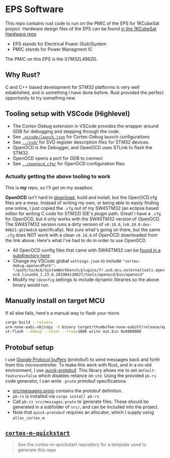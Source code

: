 # EPS Software

This repo contains rust code to run on the PMIC of the EPS for 1KCubeSat project. Hardware design files of the EPS can be found [in the 1KCubeSat Hardware repo](https://github.com/rgw3d/1KCubeSat_Hardware/tree/master/eps_board)

- EPS stands for Electrical Power (Sub)System
- PMIC stands for Power Managment IC

The PMIC on this EPS is the STM32L496ZG.

## Why Rust?

C and C++ based development for STM32 platforms is very well established, and is something I have done before. Rust provided the perfect opportunity to try something new.

## Tooling setup with VSCode (Highlevel)

- The Cortex-Debug extension in VSCode provides the wrapper around GDB for debugging and stepping through the code.
- See [`.vscode/launch.json`](.vscode/launch.json) for Cortex-Debug launch configurations
- See [`../svd/`](../svd/README.md) for SVD register description files for STM32 devices.
- OpenOCD is the Debugger, and OpenOCD uses STLink to flash the STM32.
- OpenOCD opens a port for GDB to connect
- See [`../openocd_cfg/`](../openocd_cfg/README.md) for OpenOCD configuration files.

### Actually getting the above tooling to work

This is ***my*** repo, so I'll get on my soapbox.

**OpenOCD** isn't hard to [download](https://sourceforge.net/projects/openocd/), build and install, but the OpenOCD.cfg files are a mess.
Instead of writing my own, or being able to easily finding one online, I just copied the `.cfg` out of my SW4STM32 (an eclipse based editor for writing C code for STM32) IDE's plugin path.
Great! I have a `.cfg` for OpenOCD, but it only works with the SW4STM32 version of OpenOCD.
The SW4STM32 version runs a dirty version of `v0.10.0`, (`v0.10.0-dev-00021-g524e8c8` specifically).
Not sure what's going on there, but the same `.cfg` does NOT work with a clean `v0.10.0` of OpenOCD downloaded from the link above.
Here's what I've had to do in order to use OpenOCD.

- All OpenOCD config files that came with SW4STM32 can be [found in a subdirectory here](openocd_cfg/README.md)
- Change my VSCode global `settings.json` to include `"cortex-debug.openocdPath": "/path/to/Ac6/SystemWorkbench/plugins/fr.ac6.mcu.externaltools.openocd.linux64_1.23.0.201904120827/tools/openocd/bin/openocd"`
- Modify my `ldconfig` settings to include dynamic libraries so the above binary would run.

## Manually install on target MCU

If all else fails, here's a manual way to flash your micro

```bash
cargo build --release
arm-none-eabi-objcopy -O binary target/thumbv7em-none-eabihf/release/eps out.bin
st-flash --debug --reset --freq=100K write out.bin 0x8000000
```

## Protobuf setup

I use [Google Protocol buffers](https://developers.google.com/protocol-buffers/) (protobuf) to send messages back and forth from this microcontroller.
To make this work with Rust, and in a no-std environment, I use [quick-protobuf](https://github.com/tafia/quick-protobuf). This library allows me to set `default-features=false` which disables reliance on `std`. Using the provided `pb-rs` code generator, I can write `.proto` protobuf specifications.

- [src/messages.proto](src/messages.proto) contains the protobuf definition.
- `pb-rs` is installed via `cargo install pb-rs`
- Call `pb-rs src/messages.proto` to generate files. These should be generated in a subfolder of `src/`, and can be included into the project.
- Note that `quick-protobuf` requires an allocator, which I supply using `alloc_cortex_m`.

## [`cortex-m-quickstart`](https://github.com/rust-embedded/cortex-m-quickstart)

> See the cortex-m-quickstart repository for a template used to generate this repo
